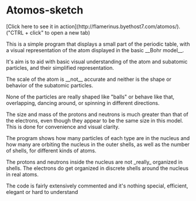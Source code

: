 <h1>Atomos-sketch</h1>
[Click here to see it in action](http://flamerinus.byethost7.com/atomos/).("CTRL + click" to open a new tab) 
<p>This is a simple program that displays a small part of the periodic table, with a visual representation of the atom displayed in the basic __Bohr model__.</p>
<p>It's aim is to aid with basic visual understanding of the atom and subatomic particles, and their simplified representation.</p>
<p>The scale of the atom is __not__ accurate and neither is the shape or behavior of the subatomic particles.</p>
<p>None of the particles are really shaped like "balls" or behave like that, overlapping, dancing around, or spinning in different directions.</p>
<p>The size and mass of the protons and neutrons is much greater than that of the electrons, even though they appear to be the same size in this model. This is done for convenience and visual clarity.</p>
<p>The program shows how many particles of each type are in the nucleus and how many are orbiting the nucleus in the outer shells, as well as the number of shells, for different kinds of atoms.</p>
<p>The protons and neutrons inside the nucleus are not _really_ organized in shells.
The electrons do get organized in discrete shells around the nucleus in real atoms.</p>
<p>The code is fairly extensively commented and it's nothing special, efficient, elegant or hard to understand</p>
